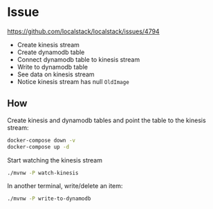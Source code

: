 # Issue

https://github.com/localstack/localstack/issues/4794

- Create kinesis stream
- Create dynamodb table
- Connect dynamodb table to kinesis stream
- Write to dynamodb table
- See data on kinesis stream
- Notice kinesis stream has null `OldImage`

## How

Create kinesis and dynamodb tables and point the table to the kinesis stream:

```bash
docker-compose down -v
docker-compose up -d
```

Start watching the kinesis stream

```bash
./mvnw -P watch-kinesis
```

In another terminal, write/delete an item:

```bash
./mvnw -P write-to-dynamodb
```
